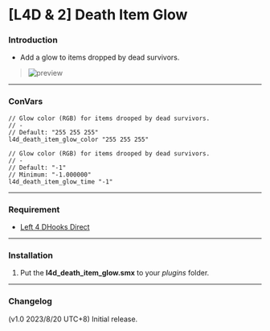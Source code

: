 # [L4D & 2] Death Item Glow

### Introduction
- Add a glow to items dropped by dead survivors.
> ![preview](https://github.com/Target5150/MoYu_Server_Stupid_Plugins/blob/master/The%20Last%20Stand/l4d_death_item_glow/preview.jpg?raw=true)

<hr>

### ConVars
```
// Glow color (RGB) for items drooped by dead survivors.
// -
// Default: "255 255 255"
l4d_death_item_glow_color "255 255 255"

// Glow color (RGB) for items drooped by dead survivors.
// -
// Default: "-1"
// Minimum: "-1.000000"
l4d_death_item_glow_time "-1"
```

<hr>

### Requirement
- [Left 4 DHooks Direct](https://forums.alliedmods.net/showthread.php?t=321696)

<hr>

### Installation
1. Put the **l4d_death_item_glow.smx** to your _plugins_ folder.

<hr>

### Changelog
(v1.0 2023/8/20 UTC+8) Initial release.
